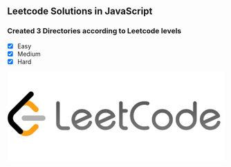 ## Leetcode Solutions in JavaScript

### Created 3 Directories according to Leetcode levels 

- [x] Easy
- [x] Medium
- [x] Hard

<img src="./src/Img/leetcode.jpeg">
